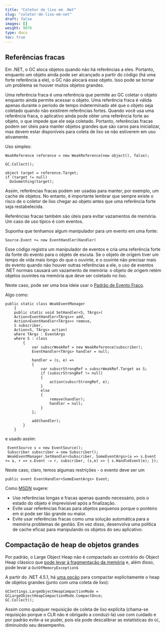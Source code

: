 ```yaml
---
title: "Coletor de lixo em .Net"
slug: "coletor-de-lixo-em-net"
draft: false
images: []
weight: 9876
type: docs
toc: true
---
```


## Referências fracas
Em .NET, o GC aloca objetos quando não há referências a eles. Portanto, enquanto um objeto ainda pode ser alcançado a partir do código (há uma forte referência a ele), o GC não alocará esse objeto. Isso pode se tornar um problema se houver muitos objetos grandes.

Uma referência fraca é uma referência que permite ao GC coletar o objeto enquanto ainda permite acessar o objeto. Uma referência fraca é válida apenas durante o período de tempo indeterminado até que o objeto seja coletado quando não existirem referências fortes. Quando você usa uma referência fraca, o aplicativo ainda pode obter uma referência forte ao objeto, o que impede que ele seja coletado. Portanto, referências fracas podem ser úteis para manter objetos grandes que são caros para inicializar, mas devem estar disponíveis para coleta de lixo se não estiverem em uso ativamente.

Uso simples:

    WeakReference reference = new WeakReference(new object(), false);
    
    GC.Collect();
    
    object target = reference.Target;
    if (target != null)
      DoSomething(target);

Assim, referências fracas podem ser usadas para manter, por exemplo, um cache de objetos. No entanto, é importante lembrar que sempre existe o risco de o coletor de lixo chegar ao objeto antes que uma referência forte seja restabelecida.

Referências fracas também são úteis para evitar vazamentos de memória. Um caso de uso típico é com eventos.

Suponha que tenhamos algum manipulador para um evento em uma fonte:

    Source.Event += new EventHandler(Handler)

Esse código registra um manipulador de eventos e cria uma referência forte da fonte do evento para o objeto de escuta. Se o objeto de origem tiver um tempo de vida mais longo do que o ouvinte, e o ouvinte não precisar mais do evento quando não houver outras referências a ele, o uso de eventos .NET normais causará um vazamento de memória: o objeto de origem retém objetos ouvintes na memória que deve ser coletado no lixo.

Neste caso, pode ser uma boa ideia usar o [Padrão de Evento Fraco][1].

Algo como:

    public static class WeakEventManager
        {
        public static void SetHandler<S, TArgs>(
        Action<EventHandler<TArgs>> add,
        Action<EventHandler<TArgs>> remove,
        S subscriber,
        Action<S, TArgs> action)
        where TArgs : EventArgs
        where S : class
            {
                var subscrWeakRef = new WeakReference(subscriber);
                EventHandler<TArgs> handler = null;
    
                handler = (s, e) =>
                {
                    var subscrStrongRef = subscrWeakRef.Target as S;
                    if (subscrStrongRef != null)
                    {
                        action(subscrStrongRef, e);
                    }
                    else
                    {
                        remove(handler);
                        handler = null;
                    }
                };
    
                add(handler);
            }
        }

e usado assim:

     EventSource s = new EventSource();
     Subscriber subscriber = new Subscriber();
     WeakEventManager.SetHandler<Subscriber, SomeEventArgs>(a => s.Event += a, r => s.Event -= r, subscriber, (s,e) => { s.HandleEvent(e); });

Neste caso, claro, temos algumas restrições - o evento deve ser um

    public event EventHandler<SomeEventArgs> Event;

Como [MSDN][2] sugere:

- Use referências longas e fracas apenas quando necessário, pois o estado do
objeto é imprevisível após a finalização.
- Evite usar referências fracas para objetos pequenos porque o ponteiro
em si pode ser tão grande ou maior.
- Evite usar referências fracas como uma solução automática para a memória
problemas de gestão. Em vez disso, desenvolva uma política de cache eficaz para
manipulando os objetos do seu aplicativo.


[1]: https://msdn.microsoft.com/en-us/library/aa970850(v=vs.110).aspx
[2]: https://msdn.microsoft.com/en-us/library/ms404247(v=vs.110).aspx#Anchor_1

## Compactação de heap de objetos grandes
Por padrão, o Large Object Heap não é compactado ao contrário do Object Heap clássico que [pode levar à fragmentação da memória][1] e, além disso, pode levar a `OutOfMemoryException`s

A partir do .NET 4.5.1, há [uma opção][2] para compactar explicitamente o heap de objetos grandes (junto com uma coleta de lixo):

    GCSettings.LargeObjectHeapCompactionMode = GCLargeObjectHeapCompactionMode.CompactOnce;
    GC.Collect();   

Assim como qualquer requisição de coleta de lixo explícita (chama-se requisição porque o CLR não é obrigado a conduzi-la) use com cuidado e por padrão evite-a se puder, pois ela pode descalibrar as estatísticas do `GC`, diminuindo seu desempenho.

[1]: https://www.simple-talk.com/dotnet/.net-framework/the-dangers-of-the-large-object-heap/
[2]: https://msdn.microsoft.com/en-us/library/system.runtime.gcsettings.largeobjectheapcompactionmode(v=vs.110).aspx

